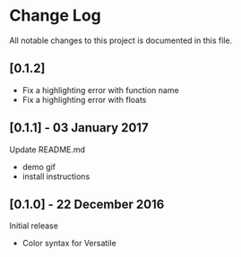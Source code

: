 # Change Log
All notable changes to this project is documented in this file.

## [0.1.2]
- Fix a highlighting error with function name
- Fix a highlighting error with floats

## [0.1.1] - 03 January 2017
Update README.md
- demo gif
- install instructions

## [0.1.0] - 22 December 2016
Initial release
- Color syntax for Versatile